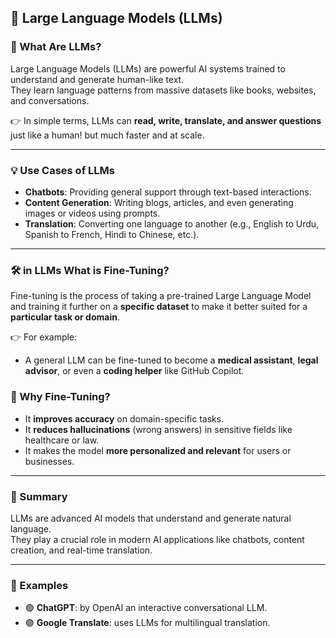 ## 🤖 Large Language Models (LLMs)

### 📌 What Are LLMs?

Large Language Models (LLMs) are powerful AI systems trained to understand and generate human-like text.  
They learn language patterns from massive datasets like books, websites, and conversations.

👉 In simple terms, LLMs can **read, write, translate, and answer questions** just like a human! but much faster and at scale.

---

### 💡 Use Cases of LLMs

- **Chatbots**: Providing general support through text-based interactions.  
- **Content Generation**: Writing blogs, articles, and even generating images or videos using prompts.  
- **Translation**: Converting one language to another (e.g., English to Urdu, Spanish to French, Hindi to Chinese, etc.).  

---

### 🛠️ in LLMs What is Fine-Tuning?

Fine-tuning is the process of taking a pre-trained Large Language Model and training it further on a **specific dataset** to make it better suited for a **particular task or domain**.

👉 For example:
- A general LLM can be fine-tuned to become a **medical assistant**, **legal advisor**, or even a **coding helper** like GitHub Copilot.

### 🧠 Why Fine-Tuning?

- It **improves accuracy** on domain-specific tasks.  
- It **reduces hallucinations** (wrong answers) in sensitive fields like healthcare or law.  
- It makes the model **more personalized and relevant** for users or businesses.

---



### 🧠 Summary

LLMs are advanced AI models that understand and generate natural language.  
They play a crucial role in modern AI applications like chatbots, content creation, and real-time translation.

---

### 🧪 Examples

- 🟢 **ChatGPT**: by OpenAI  an interactive conversational LLM.  
- 🟢 **Google Translate**: uses LLMs for multilingual translation.

